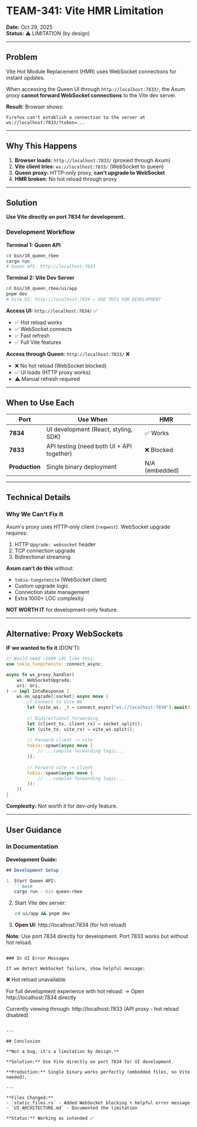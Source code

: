 # TEAM-341: Vite HMR Limitation

**Date:** Oct 29, 2025  
**Status:** ⚠️ LIMITATION (by design)

---

## Problem

Vite Hot Module Replacement (HMR) uses WebSocket connections for instant updates.

When accessing the Queen UI through `http://localhost:7833/`, the Axum proxy **cannot forward WebSocket connections** to the Vite dev server.

**Result:** Browser shows:
```
Firefox can't establish a connection to the server at ws://localhost:7833/?token=...
```

---

## Why This Happens

1. **Browser loads:** `http://localhost:7833/` (proxied through Axum)
2. **Vite client tries:** `ws://localhost:7833/` (WebSocket to queen)
3. **Queen proxy:** HTTP-only proxy, **can't upgrade to WebSocket**
4. **HMR broken:** No hot reload through proxy

---

## Solution

**Use Vite directly on port 7834 for development.**

### Development Workflow

**Terminal 1: Queen API**
```bash
cd bin/10_queen_rbee
cargo run
# Queen API: http://localhost:7833
```

**Terminal 2: Vite Dev Server**
```bash
cd bin/10_queen_rbee/ui/app
pnpm dev
# Vite UI: http://localhost:7834 ← USE THIS FOR DEVELOPMENT
```

**Access UI:** `http://localhost:7834/` ✅
- ✅ Hot reload works
- ✅ WebSocket connects
- ✅ Fast refresh
- ✅ Full Vite features

**Access through Queen:** `http://localhost:7833/` ❌
- ❌ No hot reload (WebSocket blocked)
- ✅ UI loads (HTTP proxy works)
- ⚠️ Manual refresh required

---

## When to Use Each

| Port | Use When | HMR |
|------|----------|-----|
| **7834** | UI development (React, styling, SDK) | ✅ Works |
| **7833** | API testing (need both UI + API together) | ❌ Blocked |
| **Production** | Single binary deployment | N/A (embedded) |

---

## Technical Details

### Why We Can't Fix It

Axum's proxy uses HTTP-only client (`reqwest`). WebSocket upgrade requires:
1. HTTP `Upgrade: websocket` header
2. TCP connection upgrade
3. Bidirectional streaming

**Axum can't do this** without:
- `tokio-tungstenite` (WebSocket client)
- Custom upgrade logic
- Connection state management
- Extra 1000+ LOC complexity

**NOT WORTH IT** for development-only feature.

---

## Alternative: Proxy WebSockets

**IF we wanted to fix it** (DON'T):

```rust
// Would need ~1000 LOC like this:
use tokio_tungstenite::connect_async;

async fn ws_proxy_handler(
    ws: WebSocketUpgrade,
    uri: Uri,
) -> impl IntoResponse {
    ws.on_upgrade(|socket| async move {
        // Connect to Vite WS
        let (vite_ws, _) = connect_async("ws://localhost:7834").await?;
        
        // Bidirectional forwarding
        let (client_tx, client_rx) = socket.split();
        let (vite_tx, vite_rx) = vite_ws.split();
        
        // Forward client -> vite
        tokio::spawn(async move {
            // ...complex forwarding logic...
        });
        
        // Forward vite -> client
        tokio::spawn(async move {
            // ...complex forwarding logic...
        });
    })
}
```

**Complexity:** Not worth it for dev-only feature.

---

## User Guidance

### In Documentation

**Development Guide:**
```markdown
## Development Setup

1. Start Queen API:
   ```bash
   cargo run --bin queen-rbee
   ```

2. Start Vite dev server:
   ```bash
   cd ui/app && pnpm dev
   ```

3. **Open UI:** http://localhost:7834 (for hot reload)

**Note:** Use port 7834 directly for development. Port 7833 works but without hot reload.
```

### In UI Error Messages

If we detect WebSocket failure, show helpful message:
```
❌ Hot reload unavailable

For full development experience with hot reload:
→ Open http://localhost:7834 directly

Currently viewing through: http://localhost:7833
(API proxy - hot reload disabled)
```

---

## Conclusion

**Not a bug, it's a limitation by design.**

**Solution:** Use Vite directly on port 7834 for UI development.

**Production:** Single binary works perfectly (embedded files, no Vite needed).

---

**Files Changed:**
- `static_files.rs` - Added WebSocket blocking + helpful error message
- `UI_ARCHITECTURE.md` - Documented the limitation

**Status:** Working as intended ✅
